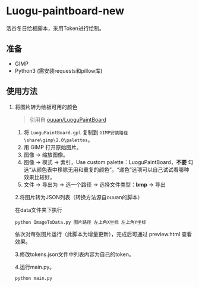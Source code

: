 # Luogu-paintboard-new

洛谷冬日绘板脚本，采用Token进行绘制。

## 准备

- GIMP
- Python3 (需安装requests和pillow库)

## 使用方法

1. 将图片转为绘板可用的颜色
   > 引用自 [ouuan/LuoguPaintBoard](https://github.com/ouuan/LuoguPaintBoard)
   1. 将 `LuoguPaintBoard.gpl` 复制到 `GIMP安装路径\share\gimp\2.0\palettes`。
   2. 用 GIMP 打开原始图片。
   3. 图像 → 缩放图像。
   4. 图像 → 模式 → 索引，Use custom palette：LuoguPaintBoard，**不要** 勾选“从颜色表中移除无用和重复的颜色”。“递色”选项可以自己试试看哪种效果比较好。
   5. 文件 → 导出为 → 选一个路径 → 选择文件类型：**bmp** → 导出
   
   2.将图片转为JSON列表（转换方法源自ouuan的脚本）
   
   在data文件夹下执行
   
   `python ImageToData.py 图片路径 左上角X坐标 左上角Y坐标`
   
   依次对每张图片运行（此脚本为增量更新），完成后可通过 preview.html 查看效果。
   
   3.修改tokens.json文件中列表内容为自己的token。
   
   4.运行main.py。
   
   `python main.py`
   
   <br/>
   
   
